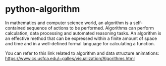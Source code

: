 # python-algorithm

In mathematics and computer science world, an algorithm is a self-contained sequence of actions to be performed. Algorithms can perform calculation, data processing and automated reasoning tasks. An algorithm is an effective method that can be expressed within a finite amount of space and time and in a well-defined formal language for calculating a function.

You can refer to this link related to algorithm and data structure animations: https://www.cs.usfca.edu/~galles/visualization/Algorithms.html
